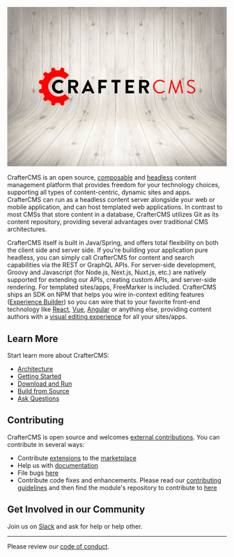 ![](crafter-background.png)

CrafterCMS is an open source, [composable](https://craftercms.com/blog/2021/07/what-is-a-composable-dxp) and [headless](https://craftercms.com/blog/2021/03/what-is-headless--the-next-phase-of-headless-cms-technology) content management platform that provides freedom for your technology choices, supporting all types of content-centric, dynamic sites and apps. CrafterCMS can run as a headless content server alongside your web or mobile application, and can host templated web applications. In contrast to most CMSs that store content in a database, CrafterCMS utilizes Git as its content repository, providing several advantages over traditional CMS architectures.

CrafterCMS itself is built in Java/Spring, and offers total flexibility on both the client side and server side. If you're building your application pure headless, you can simply call CrafterCMS for content and search capabilities via the REST or GraphQL APIs. For server-side development, Groovy and Javascript (for Node.js, Next.js, Nuxt.js, etc.) are natively supported for extending our APIs, creating custom APIs, and server-side rendering. For templated sites/apps, FreeMarker is included. CrafterCMS ships an SDK on NPM that helps you wire in-context editing features ([Experience Builder](https://docs.craftercms.org/en/4.0/developers/experience-builder.html)) so you can wire that to your favorite front-end technology like [React](https://craftercms.org/blog/2022/05/cms-for-spas-building-react-apps-with-craftercms-4), [Vue](https://craftercms.org/blog/2022/07/cms-for-spas-building-vue-nuxt-apps-with-craftercms-4), [Angular](https://craftercms.org/blog/2022/07/cms-for-spas-building-angular-apps-with-craftercms-4) or anything else, providing content authors with a [visual editing experience](https://youtu.be/UEXQ_uqjJ1U) for all your sites/apps.

## Learn More
Start learn more about CrafterCMS:
* [Architecture](https://docs.craftercms.org/en/4.0/developers/architecture.html#architecture)
* [Getting Started](https://docs.craftercms.org/en/4.0/getting-started/index.html)
* [Download and Run](https://craftercms.org/downloads)
* [Build from Source](https://github.com/craftercms/craftercms#readme)
* [Ask Questions](https://craftercms.com/slack)

## Contributing
CrafterCMS is open source and welcomes [external contributions](https://github.com/craftercms/craftercms/blob/develop/CONTRIBUTORS.md). You can contribute in several ways:
* Contribute [extensions](https://docs.craftercms.org/en/4.0/developers/extensions/index.html) to the [marketplace](https://craftercms.com/marketplace)
* Help us with [documentation](https://docs.craftercms.org/en/4.0/contribute/index.html)
* File bugs [here](https://github.com/craftercms/craftercms/issues)
* Contribute code fixes and enhancements. Please read our [contributing guidelines](https://github.com/craftercms/craftercms/blob/develop/CONTRIBUTING.md) and then find the module's repository to contribute to [here](https://github.com/craftercms)

## Get Involved in our Community
Join us on [Slack](https://craftercms.com/slack) and ask for help or help other.

<hr>

Please review our [code of conduct](https://github.com/craftercms/craftercms/blob/develop/CODE_OF_CONDUCT.md).
